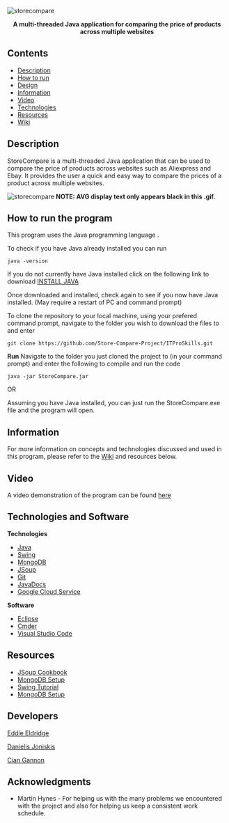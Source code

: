 ![storecompare](https://user-images.githubusercontent.com/22448079/38895768-d87f1a4c-4288-11e8-99ab-416e24d32da8.png)

<p align="center">
  <b>A multi-threaded Java application for comparing the price of products across multiple websites</b><br>
</p>

## Contents
* [Description](#description)
* [How to run](#how-to-run-the-program)
* [Design](https://github.com/Store-Compare-Project/StoreCompare/wiki/Design-Document)
* [Information](#information)
* [Video](#video)
* [Technologies](#technologies-and-software)
* [Resources](#resources)
* [Wiki](https://github.com/EddieEldridge/GoLangAutomaton/wiki)

## Description
StoreCompare is a multi-threaded Java application that can be used to compare the price of products across websites such as Aliexpress and Ebay. 
It provides the user a quick and easy way to compare the prices of a product across multiple websites.

![storecompare](https://user-images.githubusercontent.com/22448079/39260663-107c2abe-48b2-11e8-86d7-46046e4db086.gif)
  <b>NOTE: AVG display text only appears black in this .gif.</b><br>

## How to run the program
This program uses the Java programming language .

To check if you have Java already installed you can run

```
java -version 
```


If you do not currently have Java installed click on the following link to download [INSTALL JAVA](http://www.oracle.com/technetwork/java/javase/downloads/jdk8-downloads-2133151.html)

Once downloaded and installed, check again to see if you now have Java installed. (May require a restart of PC and command prompt)

To clone the repository to your local machine, using your prefered command prompt, navigate to the folder you wish to download the files to and enter
```
git clone https://github.com/Store-Compare-Project/ITProSkills.git
```

**Run**
 Navigate to the folder you just cloned the project to (in your command prompt) and enter the following to compile and run the code 

```
java -jar StoreCompare.jar
```

OR

Assuming you have Java installed, you can just run the StoreCompare.exe file and the program will open.

## Information
For more information on concepts and technologies discussed and used in this program, please refer to the [Wiki](https://github.com/Store-Compare-Project/ITProSkills/wiki) and resources below.

## Video
A video demonstration of the program can be found [here](https://www.youtube.com/watch?v=3TmqZpaAYAA&feature=youtu.be)

## Technologies and Software
**Technologies**
- [Java](https://java.com/en/download/)
- [Swing](https://docs.oracle.com/javase/tutorial/uiswing/)
- [MongoDB](https://www.mongodb.com/)
- [JSoup](https://jsoup.org/)
- [Git](https://git-scm.com/)
- [JavaDocs](http://drjava.org/docs/user/ch10.html)
- [Google Cloud Service](https://cloud.google.com/)

**Software**
- [Eclipse](https://www.eclipse.org/)
- [Cmder](http://cmder.net/)
- [Visual Studio Code](https://code.visualstudio.com/)

## Resources
- [JSoup Cookbook](https://jsoup.org/cookbook/)
- [MongoDB Setup](https://www.tutorialspoint.com/mongodb/index.htm)
- [Swing Tutorial](https://www.tutorialspoint.com/swing/index.htm)
- [MongoDB Setup](https://www.tutorialspoint.com/mongodb/index.htm)


## Developers
[Eddie Eldridge](https://github.com/EddieEldridge)	
 	 
[Danielis Joniskis](https://github.com/jawneck)
 	 
[Cian Gannon](https://github.com/cian2009/ITProSkills)

## Acknowledgments
- Martin Hynes - For helping us with the many problems we encountered with the project and also for helping us keep a consistent work schedule.

